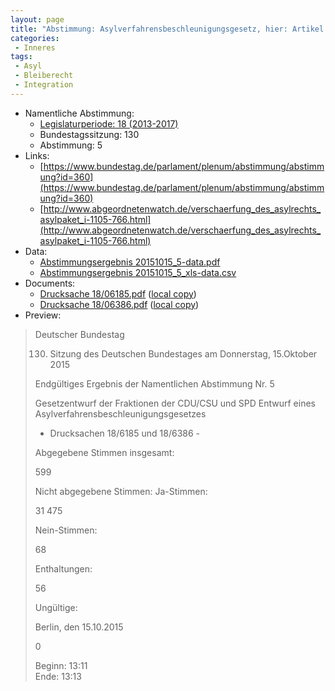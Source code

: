 ```yaml
---
layout: page
title: "Abstimmung: Asylverfahrensbeschleunigungsgesetz, hier: Artikel 1 Nummer 15, 16 und 19"
categories:
 - Inneres
tags:
 - Asyl
 - Bleiberecht
 - Integration
---
```


* Namentliche Abstimmung:
    * [Legislaturperiode: 18 (2013-2017)](https://de.wikipedia.org/wiki/18._Deutscher_Bundestag)
    * Bundestagssitzung: 130
    * Abstimmung: 5
* Links: 
    * [https://www.bundestag.de/parlament/plenum/abstimmung/abstimmung?id=360](https://www.bundestag.de/parlament/plenum/abstimmung/abstimmung?id=360)
    * [http://www.abgeordnetenwatch.de/verschaerfung_des_asylrechts_asylpaket_i-1105-766.html](http://www.abgeordnetenwatch.de/verschaerfung_des_asylrechts_asylpaket_i-1105-766.html)
* Data: 
    * [Abstimmungsergebnis 20151015_5-data.pdf](/res/abstimmungsliste/20151015_5-data.pdf)
    * [Abstimmungsergebnis 20151015_5_xls-data.csv](/res/abstimmungsliste/analyses/20151015_5_xls-data.csv)
* Documents: 
    * [Drucksache 18/06185.pdf](http://dip21.bundestag.de/dip21/btd/18/061/1806185.pdf) ([local copy](/res/abstimmungsdaten/018-130-05/1806185.pdf))
    * [Drucksache 18/06386.pdf](http://dip21.bundestag.de/dip21/btd/18/063/1806386.pdf) ([local copy](/res/abstimmungsdaten/018-130-05/1806386.pdf))
* Preview: 
> Deutscher Bundestag
> 
> 130. Sitzung des Deutschen Bundestages
> am Donnerstag, 15.Oktober 2015
> 
> Endgültiges Ergebnis der Namentlichen Abstimmung Nr. 5
> 
> Gesetzentwurf der Fraktionen der CDU/CSU und SPD
> Entwurf eines Asylverfahrensbeschleunigungsgesetzes
> - Drucksachen 18/6185 und 18/6386 -
> 
> Abgegebene Stimmen insgesamt:
> 
> 599
> 
> Nicht abgegebene Stimmen:
> Ja-Stimmen:
> 
> 31
> 475
> 
> Nein-Stimmen:
> 
> 68
> 
> Enthaltungen:
> 
> 56
> 
> Ungültige:
> 
> Berlin, den 15.10.2015
> 
> 0
> 
> Beginn: 13:11  
> Ende: 13:13

